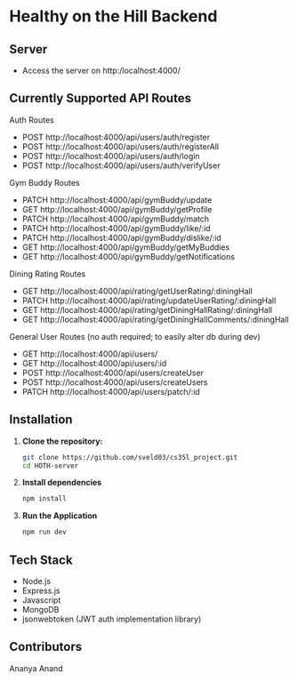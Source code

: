 # Healthy on the Hill Backend

## Server

* Access the server on http:/localhost:4000/

## Currently Supported API Routes

Auth Routes
* POST http://localhost:4000/api/users/auth/register
* POST http://localhost:4000/api/users/auth/registerAll
* POST http://localhost:4000/api/users/auth/login
* POST http://localhost:4000/api/users/auth/verifyUser

Gym Buddy Routes
* PATCH http://localhost:4000/api/gymBuddy/update
* GET http://localhost:4000/api/gymBuddy/getProfile
* PATCH http://localhost:4000/api/gymBuddy/match
* PATCH http://localhost:4000/api/gymBuddy/like/:id
* PATCH http://localhost:4000/api/gymBuddy/dislike/:id
* GET http://localhost:4000/api/gymBuddy/getMyBuddies
* GET http://localhost:4000/api/gymBuddy/getNotifications

Dining Rating Routes
* GET http://localhost:4000/api/rating/getUserRating/:diningHall
* PATCH http://localhost:4000/api/rating/updateUserRating/:diningHall
* GET http://localhost:4000/api/rating/getDiningHallRating/:diningHall
* GET http://localhost:4000/api/rating/getDiningHallComments/:diningHall

General User Routes (no auth required; to easily alter db during dev)
* GET http://localhost:4000/api/users/
* GET http://localhost:4000/api/users/:id
* POST http://localhost:4000/api/users/createUser
* POST http://localhost:4000/api/users/createUsers
* PATCH http://localhost:4000/api/users/patch/:id


## Installation

1. **Clone the repository:**
   ```bash
   git clone https://github.com/sveld03/cs35l_project.git
   cd HOTH-server
   ```
2. **Install dependencies**
    ```bash
    npm install
    ```
3. **Run the Application**
    ```bash
    npm run dev
    ```
## Tech Stack
* Node.js
* Express.js
* Javascript
* MongoDB
* jsonwebtoken (JWT auth implementation library)



## Contributors
Ananya Anand

